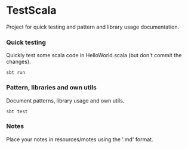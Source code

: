 # TestScala

Project for quick testing and pattern and library usage documentation.

### Quick testing

Quickly test some scala code in HelloWorld.scala (but don't commit the changes).

`sbt run`

### Pattern, libraries and own utils

Document patterns, library usage and own utils.

`sbt test`

### Notes

Place your notes in resources/motes using the '.md' format.